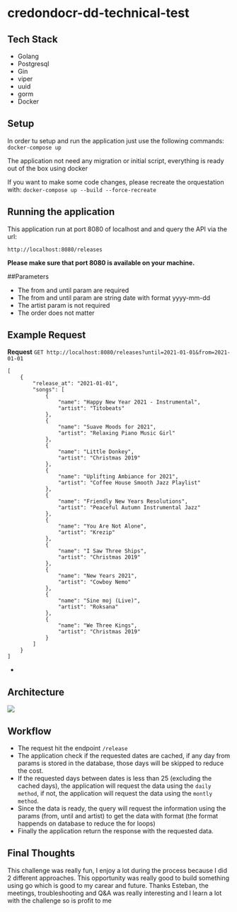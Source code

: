 # credondocr-dd-technical-test


## Tech Stack
- Golang 
- Postgresql
- Gin
- viper
- uuid
- gorm
- Docker

## Setup
In order tu setup and run the application just use the following commands:
`docker-compose up`

The application not need any migration or initial script, everything is ready out of the box using docker

If you want to make some code changes, please recreate the orquestation with:
`docker-compose up --build --force-recreate`

## Running the application
This application run at port 8080 of localhost and and query the API via  the url:

`http://localhost:8080/releases`

**Please make sure that port 8080 is available on your machine.**

##Parameters
-  The from and until param are required
-  The from and until param are string date with format yyyy-mm-dd
-  The artist param is not required
-  The order does not matter


## Example Request

**Request**
`GET http://localhost:8080/releases?until=2021-01-01&from=2021-01-01`

```
[
    {
        "release_at": "2021-01-01",
        "songs": [
            {
                "name": "Happy New Year 2021 - Instrumental",
                "artist": "Titobeats"
            },
            {
                "name": "Suave Moods for 2021",
                "artist": "Relaxing Piano Music Girl"
            },
            {
                "name": "Little Donkey",
                "artist": "Christmas 2019"
            },
            {
                "name": "Uplifting Ambiance for 2021",
                "artist": "Coffee House Smooth Jazz Playlist"
            },
            {
                "name": "Friendly New Years Resolutions",
                "artist": "Peaceful Autumn Instrumental Jazz"
            },
            {
                "name": "You Are Not Alone",
                "artist": "Krezip"
            },
            {
                "name": "I Saw Three Ships",
                "artist": "Christmas 2019"
            },
            {
                "name": "New Years 2021",
                "artist": "Cowboy Nemo"
            },
            {
                "name": "Sine moj (Live)",
                "artist": "Roksana"
            },
            {
                "name": "We Three Kings",
                "artist": "Christmas 2019"
            }
        ]
    }
]
```
-  

## Architecture
![](https://i.imgur.com/Wdv8do7.png)
## Workflow

- The request hit the endpoint `/release`
- The application check if the requested dates are cached, if any day from params is stored in the database, those days will be skipped to reduce the cost.
- If the requested days between dates is less than 25 (excluding the cached days), the application will request the data using the `daily method`, if not, the application will request the data using the `montly method`.
- Since the data is ready, the query will request the information using the params (from, until and artist) to get the data with format (the format happends on database to reduce the for loops)
- Finally the application return the response with the requested data.


## Final Thoughts
This challenge was really fun, I enjoy a lot during the process because I did 2 different approaches. This opportunity was really good to build something using go which is good to my carear and future.
Thanks Esteban, the meetings, troubleshooting and Q&A was really interesting and I learn a lot with the challenge so is profit to me